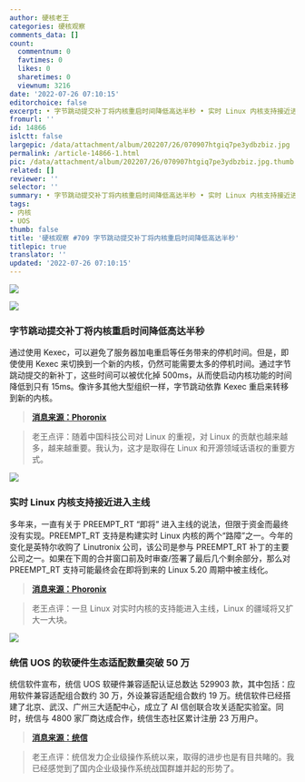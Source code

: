 ```yaml
---
author: 硬核老王
categories: 硬核观察
comments_data: []
count:
  commentnum: 0
  favtimes: 0
  likes: 0
  sharetimes: 0
  viewnum: 3216
date: '2022-07-26 07:10:15'
editorchoice: false
excerpt: • 字节跳动提交补丁将内核重启时间降低高达半秒 • 实时 Linux 内核支持接近进入主线 • 统信 UOS 的软硬件生态适配数量突破 50 万
fromurl: ''
id: 14866
islctt: false
largepic: /data/attachment/album/202207/26/070907htgiq7pe3ydbzbiz.jpg
permalink: /article-14866-1.html
pic: /data/attachment/album/202207/26/070907htgiq7pe3ydbzbiz.jpg.thumb.jpg
related: []
reviewer: ''
selector: ''
summary: • 字节跳动提交补丁将内核重启时间降低高达半秒 • 实时 Linux 内核支持接近进入主线 • 统信 UOS 的软硬件生态适配数量突破 50 万
tags:
- 内核
- UOS
thumb: false
title: '硬核观察 #709 字节跳动提交补丁将内核重启时间降低高达半秒'
titlepic: true
translator: ''
updated: '2022-07-26 07:10:15'
---
```


![](/data/attachment/album/202207/26/070907htgiq7pe3ydbzbiz.jpg)


![](/data/attachment/album/202207/26/070923i1lzh5fstz9vhmls.jpg)


### 字节跳动提交补丁将内核重启时间降低高达半秒


通过使用 Kexec，可以避免了服务器加电重启等任务带来的停机时间。但是，即使使用 Kexec 来切换到一个新的内核，仍然可能需要太多的停机时间。通过字节跳动提交的新补丁，这些时间可以被优化掉 500ms，从而使启动内核功能的时间降低到只有 15ms。像许多其他大型组织一样，字节跳动依靠 Kexec 重启来转移到新的内核。



> 
> **[消息来源：Phoronix](https://www.phoronix.com/news/Bytedance-Faster-Kexec-Reboot)**
> 
> 
> 



> 
> 老王点评：随着中国科技公司对 Linux 的重视，对 Linux 的贡献也越来越多，越来越重要。我认为，这才是取得在 Linux 和开源领域话语权的重要方式。
> 
> 
> 


![](/data/attachment/album/202207/26/070937dpt6b127v1gq573h.jpg)


### 实时 Linux 内核支持接近进入主线


多年来，一直有关于 PREEMPT\_RT “即将” 进入主线的说法，但限于资金而最终没有实现。PREEMPT\_RT 支持是构建实时 Linux 内核的两个“路障”之一。今年的变化是英特尔收购了 Linutronix 公司，该公司是参与 PREEMPT\_RT 补丁的主要公司之一。如果在下周的合并窗口前及时审查/签署了最后几个剩余部分，那么对 PREEMPT\_RT 支持可能最终会在即将到来的 Linux 5.20 周期中被主线化。



> 
> **[消息来源：Phoronix](https://www.phoronix.com/news/520-Maybe-Real-Time-PREEMPT_RT)**
> 
> 
> 



> 
> 老王点评：一旦 Linux 对实时内核的支持能进入主线，Linux 的疆域将又扩大一大块。
> 
> 
> 


![](/data/attachment/album/202207/26/070957rooqh2kz99qqa223.jpg)


### 统信 UOS 的软硬件生态适配数量突破 50 万


统信软件宣布，统信 UOS 软硬件兼容适配认证总数达 529903 款，其中包括：应用软件兼容适配组合数约 30 万，外设兼容适配组合数约 19 万。统信软件已经搭建了北京、武汉、广州三大适配中心，成立了 AI 信创联合攻关适配实验室。同时，统信与 4800 家厂商达成合作，统信生态社区累计注册 23 万用户。



> 
> **[消息来源：统信](https://mp.weixin.qq.com/s/YLuyjn_QmS0deMSvd1WzAA)**
> 
> 
> 



> 
> 老王点评：统信发力企业级操作系统以来，取得的进步也是有目共睹的。我已经感觉到了国内企业级操作系统战国群雄并起的形势了。
> 
> 
>